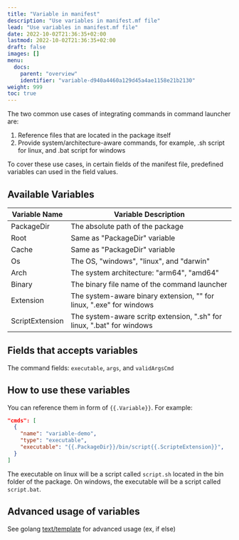 ```yaml
---
title: "Variable in manifest"
description: "Use variables in manifest.mf file"
lead: "Use variables in manifest.mf file"
date: 2022-10-02T21:36:35+02:00
lastmod: 2022-10-02T21:36:35+02:00
draft: false
images: []
menu:
  docs:
    parent: "overview"
    identifier: "variable-d940a4460a129d45a4ae1158e21b2130"
weight: 999
toc: true
---
```


The two common use cases of integrating commands in command launcher are:

1. Reference files that are located in the package itself
2. Provide system/architecture-aware commands, for example, .sh script for linux, and .bat script for windows

To cover these use cases, in certain fields of the manifest file, predefined variables can used in the field values.

## Available Variables

| Variable Name   | Variable Description                                                   |
|-----------------|------------------------------------------------------------------------|
| PackageDir      | The absolute path of the package                                       |
| Root            | Same as "PackageDir" variable                                          |
| Cache           | Same as "PackageDir" variable                                          |
| Os              | The OS, "windows", "linux", and "darwin"                               |
| Arch            | The system architecture: "arm64", "amd64"                              |
| Binary          | The binary file name of the command launcher                           |
| Extension       | The system-aware binary extension, "" for linux, ".exe" for windows    |
| ScriptExtension | The system-aware scritp extension, ".sh" for linux, ".bat" for windows |

## Fields that accepts variables

The command fields: `executable`, `args`, and `validArgsCmd`

## How to use these variables

You can reference them in form of `{{.Variable}}`. For example:

```json
"cmds": [
  {
    "name": "variable-demo",
    "type": "executable",
    "executable": "{{.PackageDir}}/bin/script{{.ScripteExtension}}",
  }
]
```

The executable on linux will be a script called `script.sh` located in the bin folder of the package. On windows, the executable will be a script called `script.bat`.

## Advanced usage of variables

See golang [text/template](https://pkg.go.dev/text/template) for advanced usage (ex, if else)
